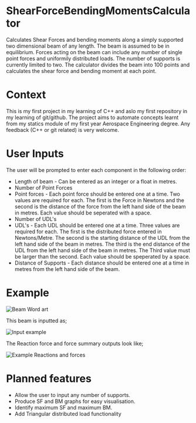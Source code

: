# ShearForceBendingMomentsCalculator
Calculates Shear Forces and bending moments along a simply supported two dimensional beam of any length.
The beam is assumed to be in equilibrium. 
Forces acting on the beam can include any number of single point forces and uniformily distributed loads. 
The number of supports is currently limited to two. 
The calculator divides the beam into 100 points and calculates the shear force and bending moment at each point. 

# Context
This is my first project in my learning of C++ and aslo my first repository in my learning of git/github. 
The project aims to automate concepts learnt from my statics module of my first year Aerospace Engineering degree.
Any feedback (C++ or git related) is very welcome.

# User Inputs
The user will be prompted to enter each component in the following order:
- Length of beam - Can be entered as an integer or a float in metres.
- Number of Point Forces
- Point forces - Each point force should be entered one at a time. Two values are required for each. The first is the Force
                 in Newtons and the second is the distance of the force from the left hand side of the beam in metres.
                 Each value should be seperated with a space.
- Number of UDL's
- UDL's - Each UDL should be entered one at a time. Three values are required for each. The first is the distributed force
          entered in Newtons/Metre. The second is the starting distance of the UDL from the left hand side of the beam in 
          metres. The third is the end distance of the UDL from the left hand side of the beam in metres. The Third value must
          be larger than the second. Each value should be speperated by a space.
- Distance of Supports - Each distance should be entered one at a time in metres from the left hand side of the beam.

# Example
![Beam Word art](https://user-images.githubusercontent.com/69728629/93761009-f5ac4d00-fc04-11ea-8ec9-070e19e3e62f.PNG)

This beam is inputted as;

![Input example](https://user-images.githubusercontent.com/69728629/93761913-89324d80-fc06-11ea-9091-7d0d4d7aacf3.PNG)

The Reaction force and force summary outputs look like;

![Example Reactions and forces](https://user-images.githubusercontent.com/69728629/93762013-b7179200-fc06-11ea-88e1-83da0b5b4eb0.PNG)


# Planned features
- Allow the user to input any number of supports.
- Produce SF and BM graphs for easy visualisation.
- Identify maximum SF and maximum BM.
- Add Triangular distributed load functionality 